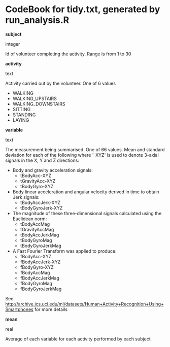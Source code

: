 # CodeBook for tidy.txt, generated by run_analysis.R

**subject**  

integer   

Id of volunteer completing the activity. Range is from 1 to 30
   
**activity**

text

Activity carried out by the volunteer.  One of 6 values

* WALKING
* WALKING_UPSTAIRS
* WALKING_DOWNSTAIRS
* SITTING
* STANDING
* LAYING

**variable**

text

The measurement being summarised. One of 66 values.  Mean and standard deviation
for each of the following where '-XYZ' is used to denote 3-axial signals in the 
X, Y and Z directions:

* Body and gravity acceleration signals:
  * tBodyAcc-XYZ
  * tGravityAcc-XYZ
  * tBodyGyro-XYZ
* Body linear acceleration and angular velocity derived in time to obtain Jerk signals: 
  * tBodyAccJerk-XYZ
  * tBodyGyroJerk-XYZ
* The magnitude of these three-dimensional signals calculated using the Euclidean norm:
  * tBodyAccMag
  * tGravityAccMag
  * tBodyAccJerkMag
  * tBodyGyroMag
  * tBodyGyroJerkMag
* A Fast Fourier Transform was applied to produce:
  * fBodyAcc-XYZ
  * fBodyAccJerk-XYZ
  * fBodyGyro-XYZ
  * fBodyAccMag
  * fBodyAccJerkMag
  * fBodyGyroMag
  * fBodyGyroJerkMag

See http://archive.ics.uci.edu/ml/datasets/Human+Activity+Recognition+Using+Smartphones for more details

**mean**

real

Average of each variable for each activity performed by each subject
